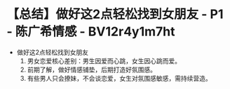 # 【总结】做好这2点轻松找到女朋友 - P1 - 陈广希情感 - BV12r4y1m7ht

-   做好这2点轻松找到女朋友
    1.  男女恋爱核心差别：男生因爱而心跳，女生因心跳而爱。
    2.  前期了解，做好情感铺垫，后期打造好氛围感。
    3.  有些男人只会撩妹，不会谈恋爱，女生对氛围感敏感，需持续营造。
